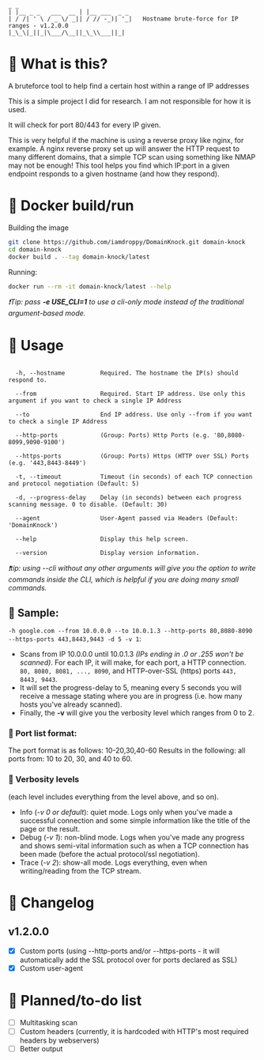 ```
_ _
| |__ _ _   ___  __ | |__ ___  _ _
| / /| ' \ / _ \/ _|| / // -_)| '_|   Hostname brute-force for IP ranges - v1.2.0.0
|_\_\|_||_|\___/\__||_\_\\___||_|

```

# 🤷 What is this?

A bruteforce tool to help find a certain host within a range of IP addresses 

This is a simple project I did for research. I am not responsible for how it is used. 

It will check for port 80/443 for every IP given.

This is very helpful if the machine is using a reverse proxy like nginx, for example. A nginx reverse proxy set up will answer the HTTP request to many different domains, that a simple TCP scan using something like NMAP may not be enough! This tool helps you find which IP:port in a given endpoint responds to a given hostname (and how they respond).

# 🔨 Docker build/run

Building the image
```bash
git clone https://github.com/iamdroppy/DomainKnock.git domain-knock
cd domain-knock
docker build . --tag domain-knock/latest
```

Running:
```bash
docker run --rm -it domain-knock/latest --help
```

*❗Tip: pass **-e USE_CLI=1** to use a cli-only mode instead of the traditional argument-based mode.*

# 🔖 Usage

```-v, --verbose           Verbosity Level (0 = Info, 1 = Debug, 2 = Trace)

  -h, --hostname          Required. The hostname the IP(s) should respond to.

  --from                  Required. Start IP address. Use only this argument if you want to check a single IP Address

  --to                    End IP address. Use only --from if you want to check a single IP Address

  --http-ports            (Group: Ports) Http Ports (e.g. '80,8080-8099,9090-9100')

  --https-ports           (Group: Ports) Https (HTTP over SSL) Ports (e.g. '443,8443-8449')

  -t, --timeout           Timeout (in seconds) of each TCP connection and protocol negotiation (Default: 5)

  -d, --progress-delay    Delay (in seconds) between each progress scanning message. 0 to disable. (Default: 30)

  --agent                 User-Agent passed via Headers (Default: 'DomainKnock')

  --help                  Display this help screen.

  --version               Display version information.
  ```
*❗tip: using --cli without any other arguments will give you the option to write commands inside the CLI, which is helpful if you are doing many small commands.*

## 🎀 Sample:

`-h google.com --from 10.0.0.0 --to 10.0.1.3 --http-ports 80,8080-8090 --https-ports 443,8443,9443 -d 5 -v 1`:
 - Scans from IP 10.0.0.0 until 10.0.1.3 *(IPs ending in .0 or .255 won't be scanned)*. For each IP, it will make, for each port, a HTTP connection. `80, 8080, 8081, ..., 8090`, and HTTP-over-SSL (https) ports `443, 8443, 9443`.
 - It will set the progress-delay to 5, meaning every 5 seconds you will receive a message stating where you are in progress (i.e. how many hosts you've already scanned).
 - Finally, the **-v** will give you the verbosity level which ranges from 0 to 2.

### 🧱 Port list format:
The port format is as follows: 10-20,30,40-60
Results in the following: all ports from: 10 to 20, 30, and 40 to 60.

### 🧭 Verbosity levels

(each level includes everything from the level above, and so on).

 - Info (*-v 0 or default*): quiet mode. Logs only when you've made a successful connection and some simple information like the title of the page or the result.
 - Debug (*-v 1*): non-blind mode. Logs when you've made any progress and shows semi-vital information such as when a TCP connection has been made (before the actual protocol/ssl negotiation).
 - Trace (*-v 2*): show-all mode. Logs everything, even when writing/reading from the TCP stream.

# 📗 Changelog

## v1.2.0.0
   - [x] Custom ports (using --http-ports and/or --https-ports - it will automatically add the SSL protocol over for ports declared as SSL) 
   - [x] Custom user-agent

# 📕 Planned/to-do list

   - [ ] Multitasking scan
   - [ ] Custom headers (currently, it is hardcoded with HTTP's most required headers by webservers)
   - [ ] Better output
